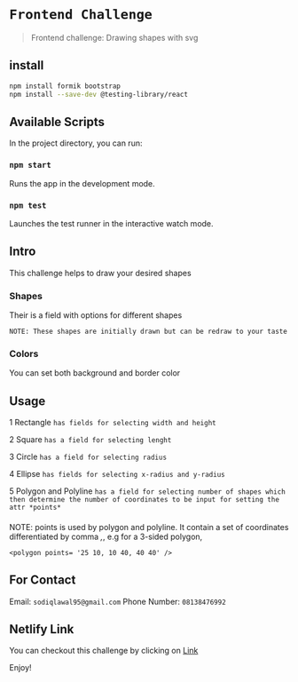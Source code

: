 # `Frontend Challenge`

> Frontend challenge: Drawing shapes with svg

## install

```bash
npm install formik bootstrap
npm install --save-dev @testing-library/react
```

## Available Scripts

In the project directory, you can run:

### `npm start`

Runs the app in the development mode.

### `npm test`

Launches the test runner in the interactive watch mode.

## Intro

This challenge helps to draw your desired shapes

### Shapes

Their is a field with options for different shapes

`NOTE: These shapes are initially drawn but can be redraw to your taste`

### Colors

You can set both background and border color

## Usage

1
Rectangle
`has fields for selecting width and height`

2
Square
`has a field for selecting lenght `

3
Circle
`has a field for selecting radius`

4
Ellipse
`has fields for selecting x-radius and y-radius`

5
Polygon and Polyline
`has a field for selecting number of shapes which then determine the number of coordinates to be input for setting the attr *points*`

####

NOTE: points is used by polygon and polyline. It contain a set of coordinates differentiated by comma _,_, e.g for a 3-sided polygon,

```
<polygon points= '25 10, 10 40, 40 40' />
```

## For Contact

Email: `sodiqlawal95@gmail.com`
Phone Number: `08138476992`

## Netlify Link

You can checkout this challenge by clicking on [Link](https://svg-challenge.netlify.app)

Enjoy!
